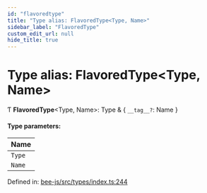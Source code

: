 ```yaml
---
id: "flavoredtype"
title: "Type alias: FlavoredType<Type, Name>"
sidebar_label: "FlavoredType"
custom_edit_url: null
hide_title: true
---
```


# Type alias: FlavoredType<Type, Name\>

Ƭ **FlavoredType**<Type, Name\>: Type & { `__tag__?`: Name  }

#### Type parameters:

Name |
:------ |
`Type` |
`Name` |

Defined in: [bee-js/src/types/index.ts:244](https://github.com/ethersphere/bee-js/blob/ce4d3fa/src/types/index.ts#L244)
